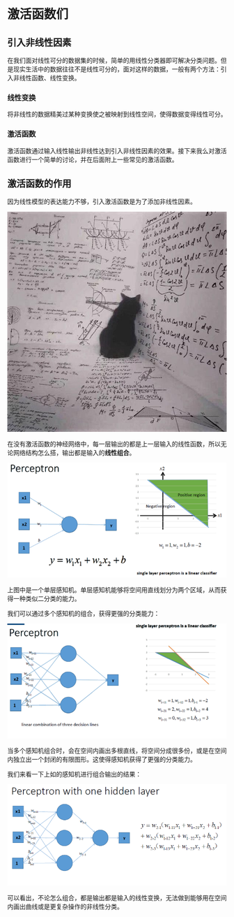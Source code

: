 # 激活函数们

## 引入非线性因素

在我们面对线性可分的数据集的时候，简单的用线性分类器即可解决分类问题。但是现实生活中的数据往往不是线性可分的，面对这样的数据，一般有两个方法：引入非线性函数、线性变换。

### 线性变换

将非线性的数据精美过某种变换使之被映射到线性空间，使得数据变得线性可分。

### 激活函数

激活函数通过输入线性输出非线性达到引入非线性因素的效果。接下来我么对激活函数进行一个简单的讨论，并在后面附上一些常见的激活函数。

## 激活函数的作用

因为线性模型的表达能力不够，引入激活函数是为了添加非线性因素。

![image-20210311102706368](src/activation-functions/image-20210311102706368.png)

在没有激活函数的神经网络中，每一层输出的都是上一层输入的线性函数，所以无论网络结构怎么搭，输出都是输入的**线性组合**。

![这里写图片描述](src/activation-functions/2e83b4403f21654cd9147f13ecfaf799_b.png)

上图中是一个单层感知机。单层感知机能够将空间用直线划分为两个区域，从而获得一种类似二分类的能力。

我们可以通过多个感知机的组合，获得更强的分类能力：

![这里写图片描述](src/activation-functions/ef7eb0f56730058e1100dd6605eb2a25_b.png)

当多个感知机组合时，会在空间内画出多根直线，将空间分成很多份，或是在空间内独立出一个封闭的有限图形。这使得感知机获得了更强的分类能力。

我们来看一下上如的感知机进行组合输出的结果：

![这里写图片描述](src/activation-functions/7c6e12aed30bf315eed8df6476d7ef7b_b.png)

可以看出，不论怎么组合，都是输出都是输入的线性变换，无法做到能够用在空间内画出曲线或是更复杂操作的非线性分类。
